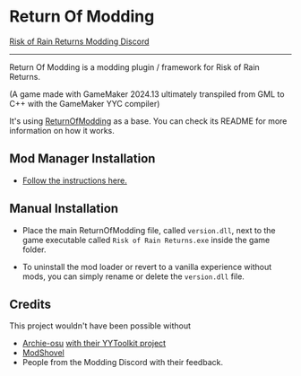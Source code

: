 # Return Of Modding

[Risk of Rain Returns Modding Discord](https://discord.gg/VjS57cszMq)

---

Return Of Modding is a modding plugin / framework for Risk of Rain Returns.

(A game made with GameMaker 2024.13 ultimately transpiled from GML to C++ with the GameMaker YYC compiler)

It's using [ReturnOfModding](https://github.com/xiaoxiao921/ReturnOfModdingBase) as a base. You can check its README for more information on how it works.

## Mod Manager Installation

- [Follow the instructions here.](https://github.com/ebkr/r2modmanPlus?tab=readme-ov-file#first-time-installing)

## Manual Installation

- Place the main ReturnOfModding file, called `version.dll`, next to the game executable called `Risk of Rain Returns.exe` inside the game folder.

- To uninstall the mod loader or revert to a vanilla experience without mods, you can simply rename or delete the `version.dll` file.

## Credits

This project wouldn't have been possible without

- [Archie-osu](https://github.com/Archie-osu) [with their YYToolkit project](https://github.com/AurieFramework/YYToolkit)
- [ModShovel](https://github.com/nkrapivin/modshovel)
- People from the Modding Discord with their feedback.
